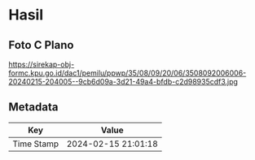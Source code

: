 # Hasil

## Foto C Plano

https://sirekap-obj-formc.kpu.go.id/dac1/pemilu/ppwp/35/08/09/20/06/3508092006006-20240215-204005--9cb6d09a-3d21-49a4-bfdb-c2d98935cdf3.jpg


## Metadata

| Key        | Value               |
| ---------- | ------------------- |
| Time Stamp | 2024-02-15 21:01:18 |



